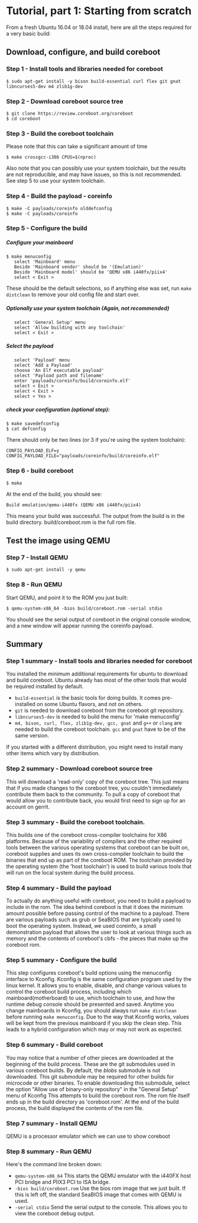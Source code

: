 Tutorial, part 1: Starting from scratch
===========================================

From a fresh Ubuntu 16.04 or 18.04 install, here are all the steps required for
a very basic build:

Download, configure, and build coreboot
---------------------------------------

### Step 1 - Install tools and libraries needed for coreboot
    $ sudo apt-get install -y bison build-essential curl flex git gnat libncurses5-dev m4 zlib1g-dev

### Step 2 - Download coreboot source tree
    $ git clone https://review.coreboot.org/coreboot
    $ cd coreboot

### Step 3 - Build the coreboot toolchain
Please note that this can take a significant amount of time

    $ make crossgcc-i386 CPUS=$(nproc)

Also note that you can possibly use your system toolchain, but the results are
not reproducible, and may have issues, so this is not recommended.  See step 5
to use your system toolchain.

### Step 4 - Build the payload - coreinfo
    $ make -C payloads/coreinfo olddefconfig
    $ make -C payloads/coreinfo

### Step 5 - Configure the build

##### Configure your mainboard
    $ make menuconfig
       select 'Mainboard' menu
       Beside 'Mainboard vendor' should be '(Emulation)'
       Beside 'Mainboard model' should be 'QEMU x86 i440fx/piix4'
       select < Exit >
These should be the default selections, so if anything else was set, run
`make distclean` to remove your old config file and start over.

##### Optionally use your system toolchain (Again, not recommended)
       select 'General Setup' menu
       select 'Allow building with any toolchain'
       select < Exit >

##### Select the payload
       select 'Payload' menu
       select 'Add a Payload'
       choose 'An Elf executable payload'
       select 'Payload path and filename'
       enter 'payloads/coreinfo/build/coreinfo.elf'
       select < Exit >
       select < Exit >
       select < Yes >

##### check your configuration (optional step):

    $ make savedefconfig
    $ cat defconfig

There should only be two lines (or 3 if you're using the system toolchain):

    CONFIG_PAYLOAD_ELF=y
    CONFIG_PAYLOAD_FILE="payloads/coreinfo/build/coreinfo.elf"

### Step 6 - build coreboot
    $ make

At the end of the build, you should see:

    Build emulation/qemu-i440fx (QEMU x86 i440fx/piix4)

This means your build was successful. The output from the build is in the build
directory. build/coreboot.rom is the full rom file.

Test the image using QEMU
-------------------------

### Step 7 - Install QEMU
    $ sudo apt-get install -y qemu

### Step 8 - Run QEMU
Start QEMU, and point it to the ROM you just built:

    $ qemu-system-x86_64 -bios build/coreboot.rom -serial stdio

You should see the serial output of coreboot in the original console window, and
a new window will appear running the coreinfo payload.

Summary
-------

### Step 1 summary - Install tools and libraries needed for coreboot
You installed the minimum additional requirements for ubuntu to download and
build coreboot. Ubuntu already has most of the other tools that would be
required installed by default.

* `build-essential` is the basic tools for doing builds.  It comes pre-installed
on some Ubuntu flavors, and not on others.
* `git` is needed to download coreboot from the coreboot git repository.
* `libncurses5-dev` is needed to build the menu for 'make menuconfig'
* `m4, bison, curl, flex, zlib1g-dev, gcc, gnat` and `g++` or `clang`
are needed to build the coreboot toolchain. `gcc` and `gnat` have to be
of the same version.

If you started with a different distribution, you might need to install many
other items which vary by distribution.

### Step 2 summary - Download coreboot source tree
This will download a 'read-only' copy of the coreboot tree. This just means
that if you made changes to the coreboot tree, you couldn't immediately
contribute them back to the community. To pull a copy of coreboot that would
allow you to contribute back, you would first need to sign up for an account on
gerrit.

### Step 3 summary - Build the coreboot toolchain.
This builds one of the coreboot cross-compiler toolchains for X86 platforms.
Because of the variability of compilers and the other required tools between
the various operating systems that coreboot can be built on, coreboot supplies
and uses its own cross-compiler toolchain to build the binaries that end up as
part of the coreboot ROM. The toolchain provided by the operating system (the
'host toolchain') is used to build various tools that will run on the local
system during the build process.

### Step 4 summary - Build the payload
To actually do anything useful with coreboot, you need to build a payload to
include in the rom. The idea behind coreboot is that it does the minimum amount
possible before passing control of the machine to a payload. There are various
payloads such as grub or SeaBIOS that are typically used to boot the operating
system. Instead, we used coreinfo, a small demonstration payload that allows the
user to look at various things such as memory and the contents of coreboot's
cbfs - the pieces that make up the coreboot rom.

### Step 5 summary - Configure the build
This step configures coreboot's build options using the menuconfig interface to
Kconfig. Kconfig is the same configuration program used by the linux kernel. It
allows you to enable, disable, and change various values to control the coreboot
build process, including which mainboard(motherboard) to use, which toolchain to
use, and how the runtime debug console should be presented and saved.
Anytime you change mainboards in Kconfig, you should always run `make distclean`
before running `make menuconfig`. Due to the way that Kconfig works, values will
be kept from the previous mainboard if you skip the clean step. This leads to a
hybrid configuration which may or may not work as expected.

### Step 6 summary - Build coreboot
You may notice that a number of other pieces are downloaded at the beginning of
the build process. These are the git submodules used in various coreboot builds.
By default, the _blobs_ submodule is not downloaded. This git submodule may be
required for other builds for microcode or other binaries. To enable downloading
this submodule, select the option "Allow use of binary-only repository" in the
"General Setup" menu of Kconfig
This attempts to build the coreboot rom. The rom file itself ends up in the
build directory as 'coreboot.rom'. At the end of the build process, the build
displayed the contents of the rom file.

### Step 7 summary - Install QEMU
QEMU is a processor emulator which we can use to show coreboot

### Step 8 summary - Run QEMU
Here's the command line broken down:
* `qemu-system-x86_64`
This starts the QEMU emulator with the i440FX host PCI bridge and PIIX3 PCI to
ISA bridge.
* `-bios build/coreboot.rom`
Use the bios rom image that we just built. If this is left off, the standard
SeaBIOS image that comes with QEMU is used.
* `-serial stdio`
Send the serial output to the console. This allows you to view the coreboot
debug output.
